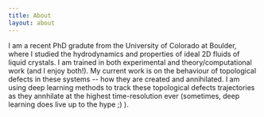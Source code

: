 ```yaml
---
title: About
layout: about
---
```


I am a recent PhD gradute from the University of Colorado at Boulder, where I studied the hydrodynamics and properties of ideal 2D fluids of liquid crystals. I am trained in both experimental and theory/computational work (and I enjoy both!). My current work is on the behaviour of topological defects in these systems -- how they are created and annihilated. I am using deep learning methods to track these topological defects trajectories as they annhilate at the highest
time-resolution ever (sometimes, deep learning does live up to the hype ;) ).


